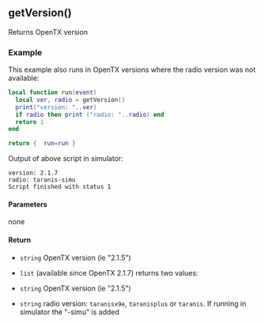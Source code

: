 <!-- This file was generated by the script. Do not edit it, any changes will be lost! -->

## getVersion()



Returns OpenTX version

### Example

This example also runs in OpenTX versions where the radio version was not available:

```lua
local function run(event)
  local ver, radio = getVersion()
  print("version: "..ver)
  if radio then print ("radio: "..radio) end
  return 1
end

return {  run=run }
```
Output of above script in simulator:
```
version: 2.1.7
radio: taranis-simu
Script finished with status 1
```


#### Parameters

none

#### Return

* `string` OpenTX version (ie "2.1.5")

* `list` (available since OpenTX 2.1.7) returns two values:
 * `string` OpenTX version (ie "2.1.5")
 * `string` radio version: `taranisx9e`, `taranisplus` or `taranis`. 
If running in simulator the "-simu" is added



